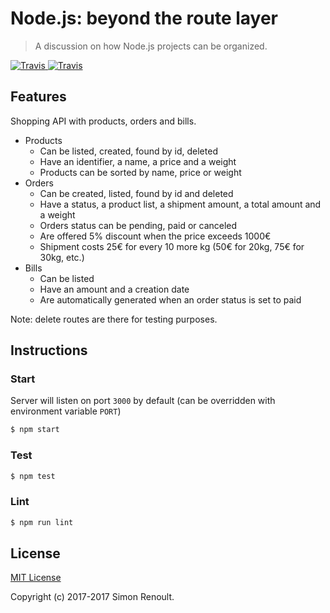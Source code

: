 # Node.js: beyond the route layer

> A discussion on how Node.js projects can be organized.


<a href="https://travis-ci.org/prettier/prettier">
  <img alt="Travis" src="https://img.shields.io/travis/simonrenoult/nodejs-application-architecture.svg?style=flat-square">
</a>
<a href="https://travis-ci.org/prettier/prettier">
  <img alt="Travis" src="https://img.shields.io/badge/code_style-prettier-ff69b4.svg?style=flat-square">
</a>


## Features

Shopping API with products, orders and bills.
* Products
  * Can be listed, created, found by id, deleted
  * Have an identifier, a name, a price and a weight
  * Products can be sorted by name, price or weight
* Orders
  * Can be created, listed, found by id and deleted
  * Have a status, a product list, a shipment amount, a total amount and a weight
  * Orders status can be pending, paid or canceled
  * Are offered 5% discount when the price exceeds 1000€
  * Shipment costs 25€ for every 10 more kg (50€ for 20kg, 75€ for 30kg, etc.)
* Bills
  * Can be listed
  * Have an amount and a creation date
  * Are automatically generated when an order status is set to paid

Note: delete routes are there for testing purposes.


## Instructions

### Start

Server will listen on port `3000` by default (can be overridden with environment variable `PORT`)
```sh
$ npm start
```


### Test

```sh
$ npm test
```


### Lint

```sh
$ npm run lint
```

## License

[MIT License](https://opensource.org/licenses/MIT)

Copyright (c) 2017-2017 Simon Renoult.
